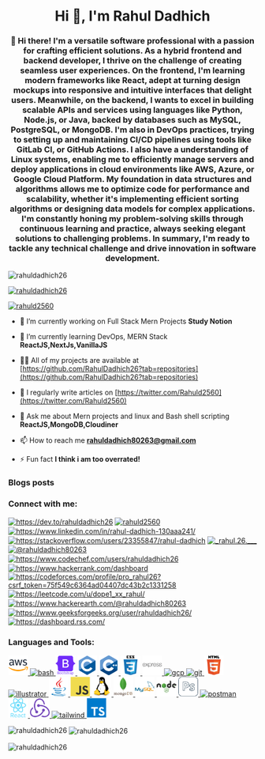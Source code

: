<h1 align="center">Hi 👋, I'm Rahul Dadhich</h1>
<h3 align="center">👋 Hi there! I'm a versatile software professional with a passion for crafting efficient solutions. As a hybrid frontend and backend developer, I thrive on the challenge of creating seamless user experiences. On the frontend, I'm learning modern frameworks like React, adept at turning design mockups into responsive and intuitive interfaces that delight users. Meanwhile, on the backend, I wants to excel in building scalable APIs and services using languages like Python, Node.js, or Java, backed by databases such as MySQL, PostgreSQL, or MongoDB. I'm also in DevOps practices, trying to setting up and maintaining CI/CD pipelines using tools like GitLab CI, or GitHub Actions. I also have a understanding of Linux systems, enabling me to efficiently manage servers and deploy applications in cloud environments like AWS, Azure, or Google Cloud Platform. 
My foundation in data structures and algorithms allows me to optimize code for performance and scalability, whether it's implementing efficient sorting algorithms or designing data models for complex applications. I'm constantly honing my problem-solving skills through continuous learning and practice, always seeking elegant solutions to challenging problems. In summary, I'm ready to tackle any technical challenge and drive innovation in software development.</h3>

<p align="left"> <img src="https://komarev.com/ghpvc/?username=rahuldadhich26&label=Profile%20views&color=0e75b6&style=flat" alt="rahuldadhich26" /> </p>

<p align="left"> <a href="https://github.com/ryo-ma/github-profile-trophy"><img src="https://github-profile-trophy.vercel.app/?username=rahuldadhich26" alt="rahuldadhich26" /></a> </p>

<p align="left"> <a href="https://twitter.com/rahuld2560" target="blank"><img src="https://img.shields.io/twitter/follow/rahuld2560?logo=twitter&style=for-the-badge" alt="rahuld2560" /></a> </p>

- 🔭 I’m currently working on Full Stack Mern Projects **Study Notion**

- 🌱 I’m currently learning DevOps, MERN Stack **ReactJS,NextJs,VanillaJS**

- 👨‍💻 All of my projects are available at [https://github.com/RahulDadhich26?tab=repositories](https://github.com/RahulDadhich26?tab=repositories)

- 📝 I regularly write articles on [https://twitter.com/Rahuld2560](https://twitter.com/Rahuld2560)

- 💬 Ask me about Mern projects and linux and Bash shell scripting **ReactJS,MongoDB,Cloudiner**

- 📫 How to reach me **rahuldadhich80263@gmail.com**

- ⚡ Fun fact **I think i am too overrated!**

### Blogs posts
<!-- BLOG-POST-LIST:START -->
<!-- BLOG-POST-LIST:END -->

<h3 align="left">Connect with me:</h3>
<p align="left">
<a href="https://dev.to/https://dev.to/rahuldadhich26" target="blank"><img align="center" src="https://raw.githubusercontent.com/rahuldkjain/github-profile-readme-generator/master/src/images/icons/Social/devto.svg" alt="https://dev.to/rahuldadhich26" height="30" width="40" /></a>
<a href="https://twitter.com/rahuld2560" target="blank"><img align="center" src="https://raw.githubusercontent.com/rahuldkjain/github-profile-readme-generator/master/src/images/icons/Social/twitter.svg" alt="rahuld2560" height="30" width="40" /></a>
<a href="https://linkedin.com/in/https://www.linkedin.com/in/rahul-dadhich-130aaa241/" target="blank"><img align="center" src="https://raw.githubusercontent.com/rahuldkjain/github-profile-readme-generator/master/src/images/icons/Social/linked-in-alt.svg" alt="https://www.linkedin.com/in/rahul-dadhich-130aaa241/" height="30" width="40" /></a>
<a href="https://stackoverflow.com/users/https://stackoverflow.com/users/23355847/rahul-dadhich" target="blank"><img align="center" src="https://raw.githubusercontent.com/rahuldkjain/github-profile-readme-generator/master/src/images/icons/Social/stack-overflow.svg" alt="https://stackoverflow.com/users/23355847/rahul-dadhich" height="30" width="40" /></a>
<a href="https://instagram.com/_rahul.26.___" target="blank"><img align="center" src="https://raw.githubusercontent.com/rahuldkjain/github-profile-readme-generator/master/src/images/icons/Social/instagram.svg" alt="_rahul.26.___" height="30" width="40" /></a>
<a href="https://medium.com/@rahuldadhich80263" target="blank"><img align="center" src="https://raw.githubusercontent.com/rahuldkjain/github-profile-readme-generator/master/src/images/icons/Social/medium.svg" alt="@rahuldadhich80263" height="30" width="40" /></a>
<a href="https://www.codechef.com/users/https://www.codechef.com/users/rahuldadhich26" target="blank"><img align="center" src="https://cdn.jsdelivr.net/npm/simple-icons@3.1.0/icons/codechef.svg" alt="https://www.codechef.com/users/rahuldadhich26" height="30" width="40" /></a>
<a href="https://www.hackerrank.com/https://www.hackerrank.com/dashboard" target="blank"><img align="center" src="https://raw.githubusercontent.com/rahuldkjain/github-profile-readme-generator/master/src/images/icons/Social/hackerrank.svg" alt="https://www.hackerrank.com/dashboard" height="30" width="40" /></a>
<a href="https://codeforces.com/profile/https://codeforces.com/profile/pro_rahul26?csrf_token=75f549c6364ad04407dc43b2c1331258" target="blank"><img align="center" src="https://raw.githubusercontent.com/rahuldkjain/github-profile-readme-generator/master/src/images/icons/Social/codeforces.svg" alt="https://codeforces.com/profile/pro_rahul26?csrf_token=75f549c6364ad04407dc43b2c1331258" height="30" width="40" /></a>
<a href="https://www.leetcode.com/https://leetcode.com/u/dope1_xx_rahul/" target="blank"><img align="center" src="https://raw.githubusercontent.com/rahuldkjain/github-profile-readme-generator/master/src/images/icons/Social/leet-code.svg" alt="https://leetcode.com/u/dope1_xx_rahul/" height="30" width="40" /></a>
<a href="https://www.hackerearth.com/https://www.hackerearth.com/@rahuldadhich80263" target="blank"><img align="center" src="https://raw.githubusercontent.com/rahuldkjain/github-profile-readme-generator/master/src/images/icons/Social/hackerearth.svg" alt="https://www.hackerearth.com/@rahuldadhich80263" height="30" width="40" /></a>
<a href="https://auth.geeksforgeeks.org/user/https://www.geeksforgeeks.org/user/rahuldadhich26/" target="blank"><img align="center" src="https://raw.githubusercontent.com/rahuldkjain/github-profile-readme-generator/master/src/images/icons/Social/geeks-for-geeks.svg" alt="https://www.geeksforgeeks.org/user/rahuldadhich26/" height="30" width="40" /></a>
<a href="/https://dashboard.rss.com/" target="blank"><img align="center" src="https://raw.githubusercontent.com/rahuldkjain/github-profile-readme-generator/master/src/images/icons/Social/rss.svg" alt="https://dashboard.rss.com/" height="30" width="40" /></a>
</p>

<h3 align="left">Languages and Tools:</h3>
<p align="left"> <a href="https://aws.amazon.com" target="_blank" rel="noreferrer"> <img src="https://raw.githubusercontent.com/devicons/devicon/master/icons/amazonwebservices/amazonwebservices-original-wordmark.svg" alt="aws" width="40" height="40"/> </a> <a href="https://www.gnu.org/software/bash/" target="_blank" rel="noreferrer"> <img src="https://www.vectorlogo.zone/logos/gnu_bash/gnu_bash-icon.svg" alt="bash" width="40" height="40"/> </a> <a href="https://getbootstrap.com" target="_blank" rel="noreferrer"> <img src="https://raw.githubusercontent.com/devicons/devicon/master/icons/bootstrap/bootstrap-plain-wordmark.svg" alt="bootstrap" width="40" height="40"/> </a> <a href="https://www.cprogramming.com/" target="_blank" rel="noreferrer"> <img src="https://raw.githubusercontent.com/devicons/devicon/master/icons/c/c-original.svg" alt="c" width="40" height="40"/> </a> <a href="https://www.w3schools.com/cpp/" target="_blank" rel="noreferrer"> <img src="https://raw.githubusercontent.com/devicons/devicon/master/icons/cplusplus/cplusplus-original.svg" alt="cplusplus" width="40" height="40"/> </a> <a href="https://www.w3schools.com/css/" target="_blank" rel="noreferrer"> <img src="https://raw.githubusercontent.com/devicons/devicon/master/icons/css3/css3-original-wordmark.svg" alt="css3" width="40" height="40"/> </a> <a href="https://expressjs.com" target="_blank" rel="noreferrer"> <img src="https://raw.githubusercontent.com/devicons/devicon/master/icons/express/express-original-wordmark.svg" alt="express" width="40" height="40"/> </a> <a href="https://cloud.google.com" target="_blank" rel="noreferrer"> <img src="https://www.vectorlogo.zone/logos/google_cloud/google_cloud-icon.svg" alt="gcp" width="40" height="40"/> </a> <a href="https://git-scm.com/" target="_blank" rel="noreferrer"> <img src="https://www.vectorlogo.zone/logos/git-scm/git-scm-icon.svg" alt="git" width="40" height="40"/> </a> <a href="https://www.w3.org/html/" target="_blank" rel="noreferrer"> <img src="https://raw.githubusercontent.com/devicons/devicon/master/icons/html5/html5-original-wordmark.svg" alt="html5" width="40" height="40"/> </a> <a href="https://www.adobe.com/in/products/illustrator.html" target="_blank" rel="noreferrer"> <img src="https://www.vectorlogo.zone/logos/adobe_illustrator/adobe_illustrator-icon.svg" alt="illustrator" width="40" height="40"/> </a> <a href="https://www.java.com" target="_blank" rel="noreferrer"> <img src="https://raw.githubusercontent.com/devicons/devicon/master/icons/java/java-original.svg" alt="java" width="40" height="40"/> </a> <a href="https://developer.mozilla.org/en-US/docs/Web/JavaScript" target="_blank" rel="noreferrer"> <img src="https://raw.githubusercontent.com/devicons/devicon/master/icons/javascript/javascript-original.svg" alt="javascript" width="40" height="40"/> </a> <a href="https://www.linux.org/" target="_blank" rel="noreferrer"> <img src="https://raw.githubusercontent.com/devicons/devicon/master/icons/linux/linux-original.svg" alt="linux" width="40" height="40"/> </a> <a href="https://www.mongodb.com/" target="_blank" rel="noreferrer"> <img src="https://raw.githubusercontent.com/devicons/devicon/master/icons/mongodb/mongodb-original-wordmark.svg" alt="mongodb" width="40" height="40"/> </a> <a href="https://www.mysql.com/" target="_blank" rel="noreferrer"> <img src="https://raw.githubusercontent.com/devicons/devicon/master/icons/mysql/mysql-original-wordmark.svg" alt="mysql" width="40" height="40"/> </a> <a href="https://nodejs.org" target="_blank" rel="noreferrer"> <img src="https://raw.githubusercontent.com/devicons/devicon/master/icons/nodejs/nodejs-original-wordmark.svg" alt="nodejs" width="40" height="40"/> </a> <a href="https://www.photoshop.com/en" target="_blank" rel="noreferrer"> <img src="https://raw.githubusercontent.com/devicons/devicon/master/icons/photoshop/photoshop-line.svg" alt="photoshop" width="40" height="40"/> </a> <a href="https://postman.com" target="_blank" rel="noreferrer"> <img src="https://www.vectorlogo.zone/logos/getpostman/getpostman-icon.svg" alt="postman" width="40" height="40"/> </a> <a href="https://reactjs.org/" target="_blank" rel="noreferrer"> <img src="https://raw.githubusercontent.com/devicons/devicon/master/icons/react/react-original-wordmark.svg" alt="react" width="40" height="40"/> </a> <a href="https://redux.js.org" target="_blank" rel="noreferrer"> <img src="https://raw.githubusercontent.com/devicons/devicon/master/icons/redux/redux-original.svg" alt="redux" width="40" height="40"/> </a> <a href="https://tailwindcss.com/" target="_blank" rel="noreferrer"> <img src="https://www.vectorlogo.zone/logos/tailwindcss/tailwindcss-icon.svg" alt="tailwind" width="40" height="40"/> </a> <a href="https://www.typescriptlang.org/" target="_blank" rel="noreferrer"> <img src="https://raw.githubusercontent.com/devicons/devicon/master/icons/typescript/typescript-original.svg" alt="typescript" width="40" height="40"/> </a> </p>

<p><img align="left" src="https://github-readme-stats.vercel.app/api/top-langs?username=rahuldadhich26&show_icons=true&locale=en&layout=compact" alt="rahuldadhich26" /></p>

<p>&nbsp;<img align="center" src="https://github-readme-stats.vercel.app/api?username=rahuldadhich26&show_icons=true&locale=en" alt="rahuldadhich26" /></p>

<p><img align="center" src="https://github-readme-streak-stats.herokuapp.com/?user=rahuldadhich26&" alt="rahuldadhich26" /></p>
